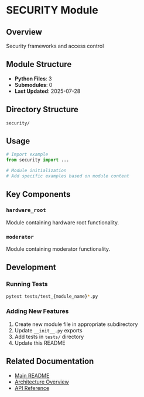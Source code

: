 # SECURITY Module

## Overview
Security frameworks and access control

## Module Structure
- **Python Files**: 3
- **Submodules**: 0
- **Last Updated**: 2025-07-28

## Directory Structure
```
security/
```

## Usage

```python
# Import example
from security import ...

# Module initialization
# Add specific examples based on module content
```

## Key Components

### `hardware_root`
Module containing hardware root functionality.

### `moderator`
Module containing moderator functionality.

## Development

### Running Tests
```bash
pytest tests/test_{module_name}*.py
```

### Adding New Features
1. Create new module file in appropriate subdirectory
2. Update `__init__.py` exports
3. Add tests in `tests/` directory
4. Update this README

## Related Documentation
- [Main README](../README.md)
- [Architecture Overview](../docs/architecture.md)
- [API Reference](../docs/api_reference.md)
